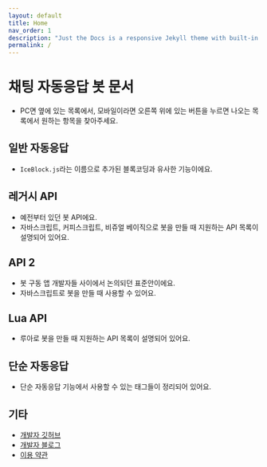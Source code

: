 ```yaml
---
layout: default
title: Home
nav_order: 1
description: "Just the Docs is a responsive Jekyll theme with built-in search that is easily customizable and hosted on GitHub Pages."
permalink: /
---
```


# 채팅 자동응답 봇 문서

* PC면 옆에 있는 목록에서, 모바일이라면 오른쪽 위에 있는 버튼을 누르면 나오는 목록에서 원하는 항목을 찾아주세요.

## 일반 자동응답
* `IceBlock.js`라는 이름으로 추가된 블록코딩과 유사한 기능이에요.

## 레거시 API
* 예전부터 있던 봇 API에요.
* 자바스크립트, 커피스크립트, 비쥬얼 베이직으로 봇을 만들 때 지원하는 API 목록이 설명되어 있어요.

## API 2
* 봇 구동 앱 개발자들 사이에서 논의되던 표준안이에요.
* 자바스크립트로 봇을 만들 때 사용할 수 있어요.

## Lua API
* 루아로 봇을 만들 때 지원하는 API 목록이 설명되어 있어요.

## 단순 자동응답
* 단순 자동응답 기능에서 사용할 수 있는 태그들이 정리되어 있어요.


## 기타
* [개발자 깃허브](https://github.com/DarkTornado/KakaoTalkBot)
* [개발자 블로그](https://blog.naver.com/dt3141592)
* [이용 약관](https://github.com/DarkTornado/KakaoTalkBot/blob/master/TermsOfUse.md)

